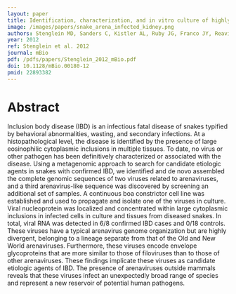 ```yaml
---
layout: paper
title: Identification, characterization, and in vitro culture of highly divergent arenaviruses from boa constrictors and annulated tree boas -  candidate etiological agents for snake inclusion body disease.
image: /images/papers/snake_arena_infected_kidney.png
authors: Stenglein MD, Sanders C, Kistler AL, Ruby JG, Franco JY, Reavill DR, Dunker F, Derisi JL
year: 2012
ref: Stenglein et al. 2012
journal: mBio
pdf: /pdfs/papers/Stenglein_2012_mBio.pdf
doi: 10.1128/mBio.00180-12
pmid: 22893382
---
```


# Abstract

Inclusion body disease (IBD) is an infectious fatal disease of snakes typified by behavioral abnormalities, wasting, and secondary infections. At a histopathological level, the disease is identified by the presence of large eosinophilic cytoplasmic inclusions in multiple tissues. To date, no virus or other pathogen has been definitively characterized or associated with the disease. Using a metagenomic approach to search for candidate etiologic agents in snakes with confirmed IBD, we identified and de novo assembled the complete genomic sequences of two viruses related to arenaviruses, and a third arenavirus-like sequence was discovered by screening an additional set of samples. A continuous boa constrictor cell line was established and used to propagate and isolate one of the viruses in culture. Viral nucleoprotein was localized and concentrated within large cytoplasmic inclusions in infected cells in culture and tissues from diseased snakes. In total, viral RNA was detected in 6/8 confirmed IBD cases and 0/18 controls. These viruses have a typical arenavirus genome organization but are highly divergent, belonging to a lineage separate from that of the Old and New World arenaviruses. Furthermore, these viruses encode envelope glycoproteins that are more similar to those of filoviruses than to those of other arenaviruses. These findings implicate these viruses as candidate etiologic agents of IBD. The presence of arenaviruses outside mammals reveals that these viruses infect an unexpectedly broad range of species and represent a new reservoir of potential human pathogens.
